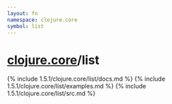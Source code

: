 ```yaml
---
layout: fn
namespace: clojure.core
symbol: list
---
```


# [clojure.core](../)/list

{% include 1.5.1/clojure.core/list/docs.md %}
{% include 1.5.1/clojure.core/list/examples.md %}
{% include 1.5.1/clojure.core/list/src.md %}

